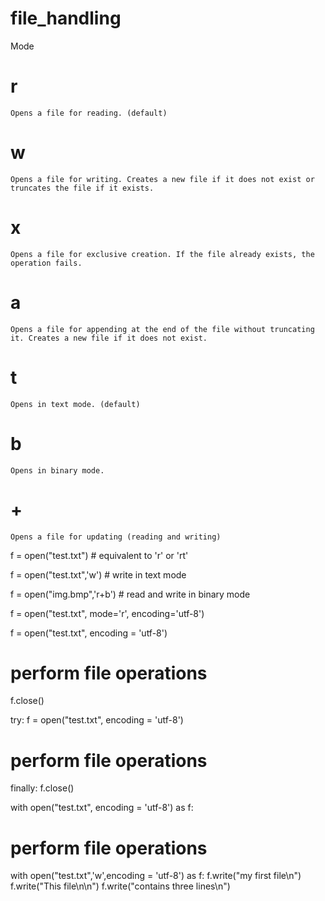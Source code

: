 # file_handling

Mode	
# r
	Opens a file for reading. (default)
# w
	Opens a file for writing. Creates a new file if it does not exist or truncates the file if it exists.
# x
	Opens a file for exclusive creation. If the file already exists, the operation fails.
# a
	Opens a file for appending at the end of the file without truncating it. Creates a new file if it does not exist.
# t
	Opens in text mode. (default)
# b
	Opens in binary mode.
# +
	Opens a file for updating (reading and writing)


f = open("test.txt")      # equivalent to 'r' or 'rt'

f = open("test.txt",'w')  # write in text mode

f = open("img.bmp",'r+b') # read and write in binary mode

f = open("test.txt", mode='r', encoding='utf-8')


f = open("test.txt", encoding = 'utf-8')
# perform file operations
f.close()


try:
   f = open("test.txt", encoding = 'utf-8')
   # perform file operations
finally:
   f.close()


with open("test.txt", encoding = 'utf-8') as f:
   # perform file operations


with open("test.txt",'w',encoding = 'utf-8') as f:
   f.write("my first file\n")
   f.write("This file\n\n")
   f.write("contains three lines\n")












